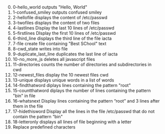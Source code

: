 0. 0-hello_world outputs "Hello, World"
1. 1-confused_smiley outputs confused smiley
2. 2-hellofile displays the content of /etc/passwd
3. 3-twofiles displays the content of two files
4. 4-lastlines Display the last 10 lines of /etc/passwd
5. 5-firstlines DIsplay the first 10 lines of /etc/passwd
6. 6-third_line displays the third line of the file iacta
7. 7-file create file containing "Best SChool" text
8. 8-cwd_state writes into file
9. 9-duplicate_last_line duplicates the last line of iacta
10. 10-no_more_js deletes all javascript files
11. 11-directories counts the number of directories and subdirectories in cwd
12. 12-newest_files display the 10 newest files cwd
13. 13-unique displays unique words in a list of words
14. 14-findthatword diplays lines containing the pattern "root"
15. 15-countthatword diplays the number of lines containing the pattern "bin" in file
16. 16-whatsnext Display lines containing the pattern “root” and 3 lines after them in the file
17. 17-hidethisword Display all the lines in the file /etc/passwd that do not contain the pattern “bin"
18. 18-letteronly displays all lines of file beginning with a letter
19. Replace predefined characters
